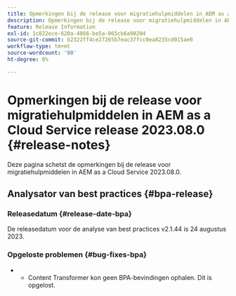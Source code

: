 ```yaml
---
title: Opmerkingen bij de release voor migratiehulpmiddelen in AEM as a Cloud Service release 2023.08.0
description: Opmerkingen bij de release voor migratiehulpmiddelen in AEM as a Cloud Service release 2023.08.0
feature: Release Information
exl-id: 1c822ece-620a-4866-be5a-065cb6a90204
source-git-commit: b2322ff4ce27265b7eac37fcc0ea8235cd015ae0
workflow-type: tm+mt
source-wordcount: '80'
ht-degree: 0%

---
```


# Opmerkingen bij de release voor migratiehulpmiddelen in AEM as a Cloud Service release 2023.08.0 {#release-notes}

Deze pagina schetst de opmerkingen bij de release voor migratiehulpmiddelen in AEM as a Cloud Service 2023.08.0.

## Analysator van best practices {#bpa-release}

### Releasedatum {#release-date-bpa}

De releasedatum voor de analyse van best practices v2.1.44 is 24 augustus 2023.

### Opgeloste problemen {#bug-fixes-bpa}

* 
   * Content Transformer kon geen BPA-bevindingen ophalen. Dit is opgelost.
